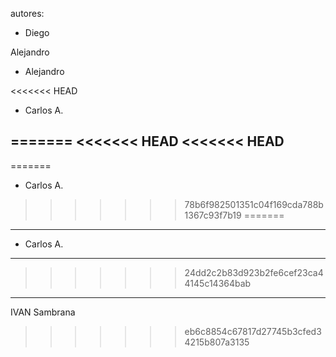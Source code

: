 autores:

- Diego

Alejandro

- Alejandro

<<<<<<< HEAD

- Carlos A.


=======
<<<<<<< HEAD
<<<<<<< HEAD
- 
=======
- Carlos A.
>>>>>>> 78b6f982501351c04f169cda788b1367c93f7b19
=======
---------------

- Carlos A.

---------------
>>>>>>> 24dd2c2b83d923b2fe6cef23ca44145c14364bab


-------------

IVAN Sambrana
>>>>>>> eb6c8854c67817d27745b3cfed34215b807a3135
